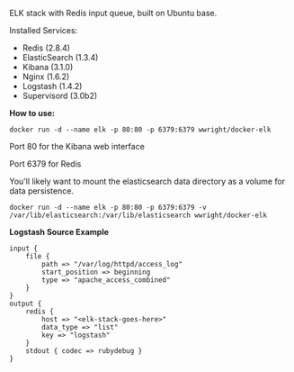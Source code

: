 ELK stack with Redis input queue, built on Ubuntu base.

Installed Services:
* Redis (2.8.4)
* ElasticSearch (1.3.4)
* Kibana (3.1.0)
* Nginx (1.6.2)
* Logstash (1.4.2)
* Supervisord (3.0b2)

**How to use:**

```
docker run -d --name elk -p 80:80 -p 6379:6379 wwright/docker-elk
```

Port 80 for the Kibana web interface

Port 6379 for Redis

You'll likely want to mount the elasticsearch data directory as a volume for data persistence.

```
docker run -d --name elk -p 80:80 -p 6379:6379 -v /var/lib/elasticsearch:/var/lib/elasticsearch wwright/docker-elk
```

**Logstash Source Example**

```
input {
    file {
        path => "/var/log/httpd/access_log"
        start_position => beginning
        type => "apache_access_combined"
    }
}
output {
    redis {
        host => "<elk-stack-goes-here>"
        data_type => "list"
        key => "logstash"
    }
    stdout { codec => rubydebug }
}
```